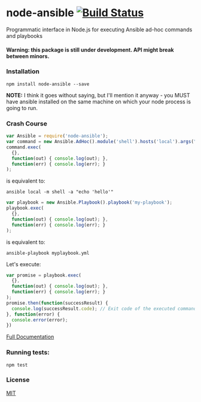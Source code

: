 node-ansible [![Build Status](https://travis-ci.org/shaharke/node-ansible.png?branch=master)](https://travis-ci.org/shaharke/node-ansible)
============

Programmatic interface in Node.js for executing Ansible ad-hoc commands and playbooks

#### Warning: this package is still under development. API might break between minors.

### Installation

`npm install node-ansible --save`

**NOTE:** I think it goes without saying, but I'll mention it anyway - you MUST have ansible installed on the same machine
on which your node process is going to run.


### Crash Course

```javascript
var Ansible = require('node-ansible');
var command = new Ansible.AdHoc().module('shell').hosts('local').args("echo 'hello'");
command.exec(
  {},
  function(out) { console.log(out); },
  function(err) { console.log(err); }
);
```

is equivalent to:

```shell
ansible local -m shell -a "echo 'hello'"
```

```javascript
var playbook = new Ansible.Playbook().playbook('my-playbook');
playbook.exec(
  {},
  function(out) { console.log(out); },
  function(err) { console.log(err); }
);
```

is equivalent to:

```shell
ansible-playbook myplaybook.yml
```

Let's execute:

```javascript
var promise = playbook.exec(
  {},
  function(out) { console.log(out); },
  function(err) { console.log(err); }
);
promise.then(function(successResult) {
  console.log(successResult.code); // Exit code of the executed command
}, function(error) {
  console.error(error);
})
```

[Full Documentation](http://shaharke.github.io/node-ansible)

### Running tests:

`npm test`

### License

[MIT](https://github.com/shaharke/node-ansible/blob/master/LICENSE)
